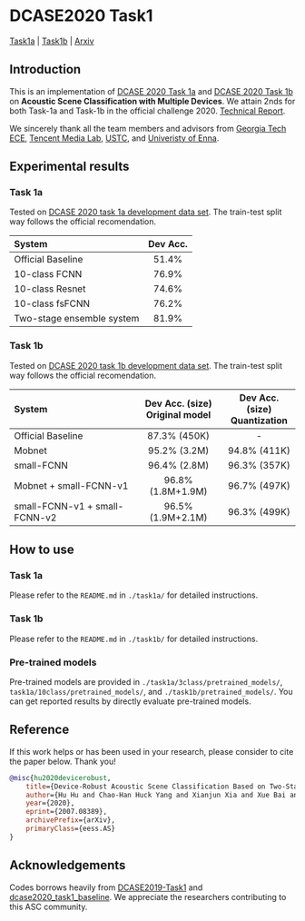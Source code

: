 # DCASE2020 Task1
[Task1a](https://github.com/MihawkHu/DCASE2020_task1/tree/master/task1a) | [Task1b](https://github.com/MihawkHu/DCASE2020_task1/tree/master/task1b) | [Arxiv](https://arxiv.org/abs/2007.08389)


## Introduction
This is an implementation of [DCASE 2020 Task 1a](http://dcase.community/challenge2020/task-acoustic-scene-classification#subtask-a) and [DCASE 2020 Task 1b](http://dcase.community/challenge2020/task-acoustic-scene-classification#subtask-b) on **Acoustic Scene Classification with Multiple Devices**. We attain 2nds for both Task-1a and Task-1b in the official challenge 2020.  [Technical Report](https://arxiv.org/abs/2007.08389).

We sincerely thank all the team members and advisors from [Georgia Tech ECE](https://chl.ece.gatech.edu/), [Tencent Media Lab](https://avlab.qq.com/#/index), [USTC](http://staff.ustc.edu.cn/~jundu/), and [Univeristy of Enna](https://www.unikore.it/index.php/it/ingegneria-informatica-persone/docenti-del-corso/itemlist/category/1589-siniscalchi).


## Experimental results
### Task 1a
Tested on [DCASE 2020 task 1a development data set](http://dcase.community/challenge2020/task-acoustic-scene-classification#subtask-a). The train-test split way follows the official recomendation.  

| System       |   Dev Acc. | 
| :---         |      :----:   | 
| Official Baseline     | 51.4%  | 
|  10-class FCNN  | 76.9%    | 
|  10-class Resnet  | 74.6%    | 
|  10-class fsFCNN  | 76.2%    | 
|  Two-stage ensemble system  |  81.9%   | 


### Task 1b
Tested on [DCASE 2020 task 1b development data set](http://dcase.community/challenge2020/task-acoustic-scene-classification#subtask-b). The train-test split way follows the official recomendation.  

| System       |   Dev Acc. (size)<br> Original model| Dev Acc. (size) <br> Quantization | 
| :---         |      :----:   | :---: | 
| Official Baseline     | 87.3% (450K)   |  - | 
|   Mobnet  | 95.2% (3.2M)    | 94.8% (411K) | 
|   small-FCNN    |  96.4% (2.8M)    | 96.3% (357K) | 
|   Mobnet + small-FCNN-v1   | 96.8% (1.8M+1.9M)      | 96.7% (497K) | 
|   small-FCNN-v1 + small-FCNN-v2   | 96.5% (1.9M+2.1M)     | 96.3% (499K)| 


## How to use

### Task 1a
Please refer to the `README.md` in `./task1a/` for detailed instructions.

### Task 1b
Please refer to the `README.md` in `./task1b/` for detailed instructions.

### Pre-trained models
Pre-trained models are provided in `./task1a/3class/pretrained_models/`, `task1a/10class/pretrained_models/`, and `./task1b/pretrained_models/`. You can get reported results by directly evaluate pre-trained models.


## Reference

If this work helps or has been used in your research, please consider to cite the paper below. Thank you!

```bib
@misc{hu2020devicerobust,
    title={Device-Robust Acoustic Scene Classification Based on Two-Stage Categorization and Data Augmentation},
    author={Hu Hu and Chao-Han Huck Yang and Xianjun Xia and Xue Bai and Xin Tang and Yajian Wang and Shutong Niu and Li Chai and Juanjuan Li and Hongning Zhu and Feng Bao and Yuanjun Zhao and Sabato Marco Siniscalchi and Yannan Wang and Jun Du and Chin-Hui Lee},
    year={2020},
    eprint={2007.08389},
    archivePrefix={arXiv},
    primaryClass={eess.AS}
}
```

## Acknowledgements
Codes borrows heavily from [DCASE2019-Task1](https://github.com/McDonnell-Lab/DCASE2019-Task1) and [dcase2020_task1_baseline](https://github.com/toni-heittola/dcase2020_task1_baseline). We appreciate the researchers contributing to this ASC community.
